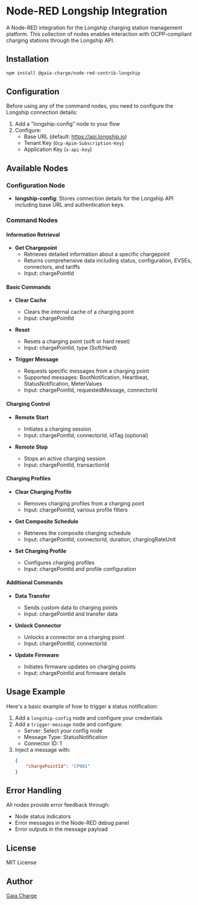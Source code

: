 # Node-RED Longship Integration

A Node-RED integration for the Longship charging station management platform. This collection of nodes enables interaction with OCPP-compliant charging stations through the Longship API.

## Installation

```bash
npm install @gaia-charge/node-red-contrib-longship
```


## Configuration

Before using any of the command nodes, you need to configure the Longship connection details:

1. Add a "longship-config" node to your flow
2. Configure:
   - Base URL (default: https://api.longship.io)
   - Tenant Key (`Ocp-Apim-Subscription-Key`)
   - Application Key (`x-api-key`)

## Available Nodes

### Configuration Node

- **longship-config**: Stores connection details for the Longship API including base URL and authentication keys.

### Command Nodes

#### Information Retrieval

- **Get Chargepoint**
  - Retrieves detailed information about a specific chargepoint
  - Returns comprehensive data including status, configuration, EVSEs, connectors, and tariffs
  - Input: chargePointId

#### Basic Commands

- **Clear Cache**
  - Clears the internal cache of a charging point
  - Input: chargePointId

- **Reset**
  - Resets a charging point (soft or hard reset)
  - Input: chargePointId, type (Soft/Hard)

- **Trigger Message**
  - Requests specific messages from a charging point
  - Supported messages: BootNotification, Heartbeat, StatusNotification, MeterValues
  - Input: chargePointId, requestedMessage, connectorId

#### Charging Control

- **Remote Start**
  - Initiates a charging session
  - Input: chargePointId, connectorId, idTag (optional)

- **Remote Stop**
  - Stops an active charging session
  - Input: chargePointId, transactionId

#### Charging Profiles

- **Clear Charging Profile**
  - Removes charging profiles from a charging point
  - Input: chargePointId, various profile filters

- **Get Composite Schedule**
  - Retrieves the composite charging schedule
  - Input: chargePointId, connectorId, duration, chargingRateUnit

- **Set Charging Profile**
  - Configures charging profiles
  - Input: chargePointId and profile configuration

#### Additional Commands

- **Data Transfer**
  - Sends custom data to charging points
  - Input: chargePointId and transfer data

- **Unlock Connector**
  - Unlocks a connector on a charging point
  - Input: chargePointId, connectorId

- **Update Firmware**
  - Initiates firmware updates on charging points
  - Input: chargePointId and firmware details

## Usage Example

Here's a basic example of how to trigger a status notification:

1. Add a `longship-config` node and configure your credentials
2. Add a `trigger-message` node and configure:
   - Server: Select your config node
   - Message Type: StatusNotification
   - Connector ID: 1
3. Inject a message with:
   ```json
   {
       "chargePointId": "CP001"
   }
   ```

## Error Handling

All nodes provide error feedback through:
- Node status indicators
- Error messages in the Node-RED debug panel
- Error outputs in the message payload

## License

MIT License

## Author

[Gaia Charge](https://gaiacharge.com)
